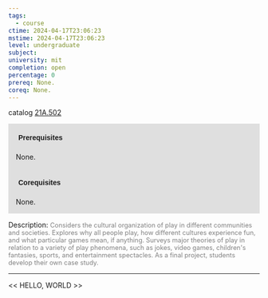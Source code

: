 ```yaml
---
tags:
  - course
ctime: 2024-04-17T23:06:23
mstime: 2024-04-17T23:06:23
level: undergraduate
subject: 
university: mit
completion: open
percentage: 0
prereq: None.
coreq: None.
---
```


catalog [21A.502](http://student.mit.edu/catalog/m21Aa.html#21A.502)

<span style="display: block; padding: 15px; background-color: rgb(100, 100, 100, 0.2);"><font id="m_prereq2114_0" style="display: block; font-family: Arial, sans-serif; font-weight: bold; padding: 5px">Prerequisites</font><br><span id="prereq2114_0">None.</span></span>
<span style="display: block; padding: 15px; background-color: rgb(100, 100, 100, 0.2);"><font id="m_coreq2114_0" style="display: block; font-family: Arial, sans-serif; font-weight: bold; padding: 5px">Corequisites</font><br><span id="coreq2114_0">None.</span></span>

<font style="">Description:</font>
<font style="color: grey; font-size: 0.8rem;">Considers the cultural organization of play in different communities and societies. Explores why all people play, how different cultures experience fun, and what particular games mean, if anything. Surveys major theories of play in relation to a variety of play phenomena, such as jokes, video games, children's fantasies, sports, and entertainment spectacles. As a final project, students develop their own case study.</font>



---

<< HELLO, WORLD >>
